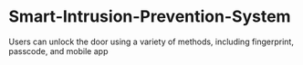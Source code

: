 # Smart-Intrusion-Prevention-System
Users can unlock the door using a variety of methods, including fingerprint, passcode, and mobile app
